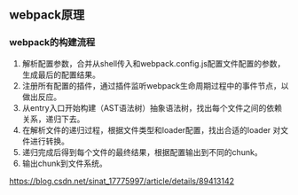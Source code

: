## webpack原理

### webpack的构建流程 
1. 解析配置参数，合并从shell传入和webpack.config.js配置文件配置的参数，生成最后的配置结果。
1. 注册所有配置的插件，通过插件监听webpack生命周期过程中的事件节点，以做出反应。
1. 从entry入口开始构建（AST语法树）抽象语法树，找出每个文件之间的依赖关系，递归下去。
1. 在解析文件的递归过程，根据文件类型和loader配置，找出合适的loader 对文件进行转换。
1. 递归完成后得到每个文件的最终结果，根据配置输出到不同的chunk。
1. 输出chunk到文件系统。

https://blog.csdn.net/sinat_17775997/article/details/89413142